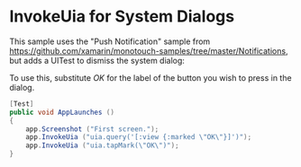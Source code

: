 InvokeUia for System Dialogs 
============================
This sample uses the "Push Notification" sample from https://github.com/xamarin/monotouch-samples/tree/master/Notifications, but adds a UITest to dismiss the system dialog:

To use this, substitute *OK* for the label of the button you wish to press in the dialog.

```cs
[Test]
public void AppLaunches ()
{
	app.Screenshot ("First screen.");
	app.InvokeUia ("uia.query('[:view {:marked \"OK\"}]')"); 
	app.InvokeUia ("uia.tapMark(\"OK\")"); 
}
```
